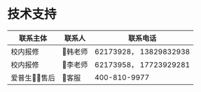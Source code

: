 # 技术支持



| 联系主体    | 联系人   |   联系电话 |
|-----------|------| ------|
| 校内报修   | 韩老师 | 62173928， 13829832938 |
| 校内报修   | 李老师 | 62173958， 17723929281 | 
| 爱普生售后   | 客服 | 400-810-9977 |


